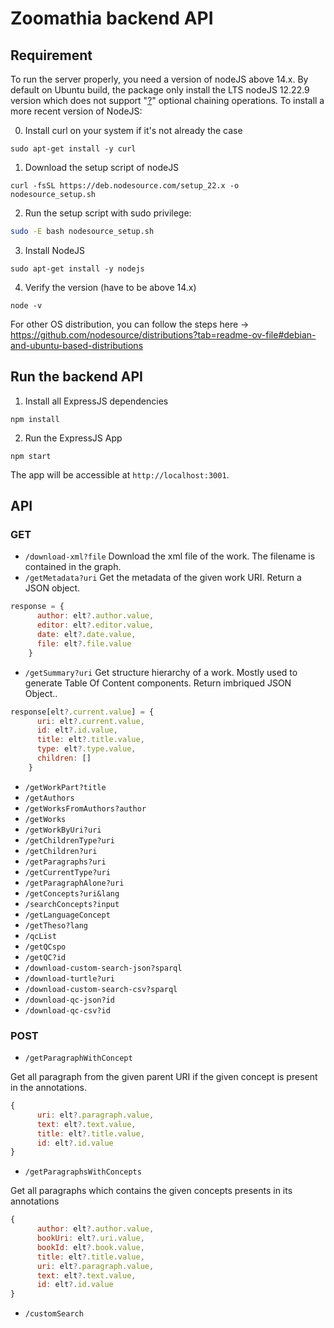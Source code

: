 # Zoomathia backend API



## Requirement

To run the server properly, you need a version of nodeJS above 14.x. By default on Ubuntu build, the package only install the LTS nodeJS 12.22.9 version which does not support "[?](https://developer.mozilla.org/en-US/docs/Web/JavaScript/Reference/Operators/Optional_chaining)" optional chaining operations. To install a more recent version of NodeJS:

0. Install curl on your system if it's not already the case

```shell
sudo apt-get install -y curl
```

1. Download the setup script of nodeJS

```shell
curl -fsSL https://deb.nodesource.com/setup_22.x -o nodesource_setup.sh
```

2. Run the setup script with sudo privilege:


```sh
sudo -E bash nodesource_setup.sh
```

3. Install NodeJS

```shell
sudo apt-get install -y nodejs
```

4. Verify the version (have to be above 14.x)

```shell
node -v
```

For other OS distribution, you can follow the steps here -> https://github.com/nodesource/distributions?tab=readme-ov-file#debian-and-ubuntu-based-distributions



## Run the backend API

1. Install all ExpressJS dependencies

```shell
npm install
```

2. Run the ExpressJS App

```shell
npm start
```

The app will be accessible at `http://localhost:3001`.

## API

### GET

- `/download-xml?file`
Download the xml file of the work. The filename is contained in the graph.
- `/getMetadata?uri`
Get the metadata of the given work URI. Return a JSON object.
```js
response = {
      author: elt?.author.value,
      editor: elt?.editor.value,
      date: elt?.date.value,
      file: elt?.file.value
    }
```

- `/getSummary?uri`
Get structure hierarchy of a work. Mostly used to generate Table Of Content components.
Return imbriqued JSON Object..
```js
response[elt?.current.value] = {
      uri: elt?.current.value,
      id: elt?.id.value,
      title: elt?.title.value,
      type: elt?.type.value,
      children: []
    }
```

- `/getWorkPart?title`
- `/getAuthors`
- `/getWorksFromAuthors?author`
- `/getWorks`
- `/getWorkByUri?uri`
- `/getChildrenType?uri`
- `/getChildren?uri`
- `/getParagraphs?uri`
- `/getCurrentType?uri`
- `/getParagraphAlone?uri`
- `/getConcepts?uri&lang`
- `/searchConcepts?input`
- `/getLanguageConcept`
- `/getTheso?lang`
- `/qcList`
- `/getQCspo`
- `/getQC?id`
- `/download-custom-search-json?sparql`
- `/download-turtle?uri`
- `/download-custom-search-csv?sparql`
- `/download-qc-json?id`
- `/download-qc-csv?id`

### POST

- `/getParagraphWithConcept` 

Get all paragraph from the given parent URI if the given concept is present in the annotations.

```js
{
      uri: elt?.paragraph.value,
      text: elt?.text.value,
      title: elt?.title.value,
      id: elt?.id.value
}
 ```
- `/getParagraphsWithConcepts`

Get all paragraphs which contains the given concepts presents in its annotations

```js
{
      author: elt?.author.value,
      bookUri: elt?.uri.value,
      bookId: elt?.book.value,
      title: elt?.title.value,
      uri: elt?.paragraph.value,
      text: elt?.text.value,
      id: elt?.id.value
}
```
- `/customSearch`
